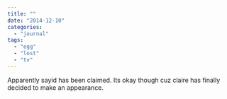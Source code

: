 ```yaml
---
title: ""
date: "2014-12-10"
categories: 
  - "journal"
tags: 
  - "egg"
  - "lost"
  - "tv"
---
```


Apparently sayid has been claimed. Its okay though cuz claire has finally decided to make an appearance.
